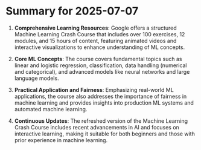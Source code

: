 # Summary for 2025-07-07

1. **Comprehensive Learning Resources**: Google offers a structured Machine Learning Crash Course that includes over 100 exercises, 12 modules, and 15 hours of content, featuring animated videos and interactive visualizations to enhance understanding of ML concepts.

2. **Core ML Concepts**: The course covers fundamental topics such as linear and logistic regression, classification, data handling (numerical and categorical), and advanced models like neural networks and large language models.

3. **Practical Application and Fairness**: Emphasizing real-world ML applications, the course also addresses the importance of fairness in machine learning and provides insights into production ML systems and automated machine learning.

4. **Continuous Updates**: The refreshed version of the Machine Learning Crash Course includes recent advancements in AI and focuses on interactive learning, making it suitable for both beginners and those with prior experience in machine learning.